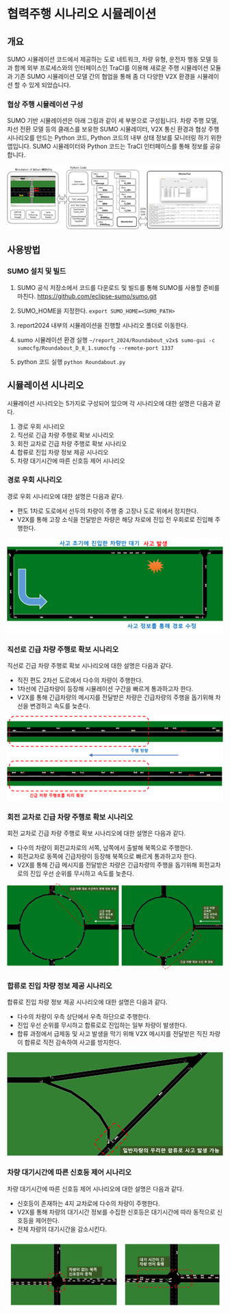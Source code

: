 # 협력주행 시나리오 시뮬레이션

## 개요
SUMO 시뮬레이션 코드에서 제공하는 도로 네트워크, 차량 유형, 운전자 행동 모델 등과 함께 외부 프로세스와의 인터페이스인 TraCI를 이용해 새로운 주행 시뮬레이션 모듈과 기존 SUMO 시뮬레이션 모델 간의 협업을 통해 좀 더 다양한 V2X 환경을 시뮬레이션 할 수 있게 되었습니다.

### 협상 주행 시뮬레이션 구성
SUMO 기반 시뮬레이션은 아래 그림과 같이 세 부분으로 구성됩니다. 차량 주행 모델, 차선 전환 모델 등의 클래스를 보유한 SUMO 시뮬레이터, V2X 통신 환경과 협상 주행 시나리오를 만드는 Python 코드, Python 코드의 내부 상태 정보를 모니터링 하기 위한 앱입니다. SUMO 시뮬레이터와 Python 코드는 TraCI 인터페이스를 통해 정보를 공유합니다.

![img](/image/simulation.png)


## 사용방법

### SUMO 설치 및 빌드

1. SUMO 공식 저장소에서 코드를 다운로드 및 빌드를 통해 SUMO를 사용할 준비를 마친다.
    https://github.com/eclipse-sumo/sumo.git

2. SUMO_HOME을 지정한다.
    `export SUMO_HOME=<SUMO_PATH>`

3. report2024 내부의 시뮬레이션을 진행할 시나리오 폴더로 이동한다.
4. sumo 시뮬레이션 환경 실행
    `~/report_2024/Roundabout_v2x$ sumo-gui -c sumocfg/Roundabout_D_8_1.sumocfg --remote-port 1337`
5. python 코드 실행
    `python Roundabout.py`




## 시뮬레이션 시나리오
시뮬레이션 시나리오는 5가지로 구성되어 있으며 각 시나리오에 대한 설명은 다음과 같다.
1. 경로 우회 시나리오
2. 직선로 긴급 차량 주행로 확보 시나리오
3. 회전 교차로 긴급 차량 주행로 확보 시나리오
4. 합류로 진입 차량 정보 제공 시나리오
5. 차량 대기시간에 따른 신호등 제어 시나리오

### 경로 우회 시나리오
경로 우회 시나리오에 대한 설명은 다음과 같다.
* 편도 1차로 도로에서 선두의 차량이 주행 중 고장나 도로 위에서 정지한다.
* V2X를 통해 고장 소식을 전달받은 차량은 해당 차로에 진입 전 우회로로 진입해 주행한다.

![img](/image/bypass.png)



### 직선로 긴급 차량 주행로 확보 시나리오
직선로 긴급 차량 주행로 확보 시나리오에 대한 설명은 다음과 같다.
* 직진 편도 2차선 도로에서 다수의 차량이 주행한다.
* 1차선에 긴급차량이 등장해 시뮬레이션 구간을 빠르게 통과하고자 한다.
* V2X를 통해 긴급차량의 메시지를 전달받은 차량은 긴급차량의 주행을 돕기위해 차선을 변경하고 속도를 늦춘다.


![img](/image/straight.png)

### 회전 교차로 긴급 차량 주행로 확보 시나리오
회전 교차로 긴급 차량 주행로 확보 시나리오에 대한 설명은 다음과 같다.
* 다수의 차량이 회전교차로의 서쪽, 남쪽에서 출발해 북쪽으로 주행한다.
* 회전교차로 동쪽에 긴급차량이 등장해 북쪽으로 빠르게 통과하고자 한다.
* V2X를 통해 긴급 메시지를 전달받은 차량은 긴급차량의 주행을 돕기위해 회전교차로의 진입 우선 순위를 무시하고 속도를 늦춘다.


![img](/image/Roundabout.png)

### 합류로 진입 차량 정보 제공 시나리오
합류로 진입 차량 정보 제공 시나리오에 대한 설명은 다음과 같다.
* 다수의 차량이 우측 상단에서 우측 하단으로 주행한다.
* 진입 우선 순위를 무시하고 합류로로 진입하는 일부 차량이 발생한다.
* 합류 과정에서 급제동 및 사고 발생을 막기 위해 V2X 메시지를 전달받은 직진 차량이 합류로 직전 감속하여 사고를 방지한다.

![img](/image/join.png)

### 차량 대기시간에 따른 신호등 제어 시나리오
차량 대기시간에 따른 신호등 제어 시나리오에 대한 설명은 다음과 같다.
* 신호등이 존재하는 4지 교차로에 다수의 차량이 주행한다.
* V2X를 통해 차량의 대기시간 정보를 수집한 신호등은 대기시간에 따라 동적으로 신호등을 제어한다.
* 전체 차량의 대기시간을 감소시킨다.

![img](/image/intersection.png)